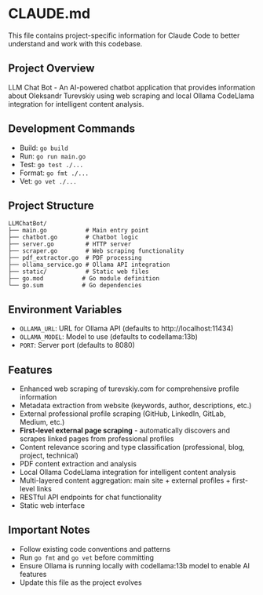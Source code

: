 # CLAUDE.md

This file contains project-specific information for Claude Code to better understand and work with this codebase.

## Project Overview
LLM Chat Bot - An AI-powered chatbot application that provides information about Oleksandr Turevskiy using web scraping and local Ollama CodeLlama integration for intelligent content analysis.

## Development Commands
- Build: `go build`
- Run: `go run main.go`
- Test: `go test ./...`
- Format: `go fmt ./...`
- Vet: `go vet ./...`

## Project Structure
```
LLMChatBot/
├── main.go           # Main entry point
├── chatbot.go        # Chatbot logic
├── server.go         # HTTP server
├── scraper.go        # Web scraping functionality
├── pdf_extractor.go  # PDF processing
├── ollama_service.go # Ollama API integration
├── static/           # Static web files
├── go.mod           # Go module definition
└── go.sum           # Go dependencies
```

## Environment Variables
- `OLLAMA_URL`: URL for Ollama API (defaults to http://localhost:11434)
- `OLLAMA_MODEL`: Model to use (defaults to codellama:13b)
- `PORT`: Server port (defaults to 8080)

## Features
- Enhanced web scraping of turevskiy.com for comprehensive profile information
- Metadata extraction from website (keywords, author, descriptions, etc.)
- External professional profile scraping (GitHub, LinkedIn, GitLab, Medium, etc.)
- **First-level external page scraping** - automatically discovers and scrapes linked pages from professional profiles
- Content relevance scoring and type classification (professional, blog, project, technical)
- PDF content extraction and analysis
- Local Ollama CodeLlama integration for intelligent content analysis
- Multi-layered content aggregation: main site + external profiles + first-level links
- RESTful API endpoints for chat functionality
- Static web interface

## Important Notes
- Follow existing code conventions and patterns
- Run `go fmt` and `go vet` before committing
- Ensure Ollama is running locally with codellama:13b model to enable AI features
- Update this file as the project evolves